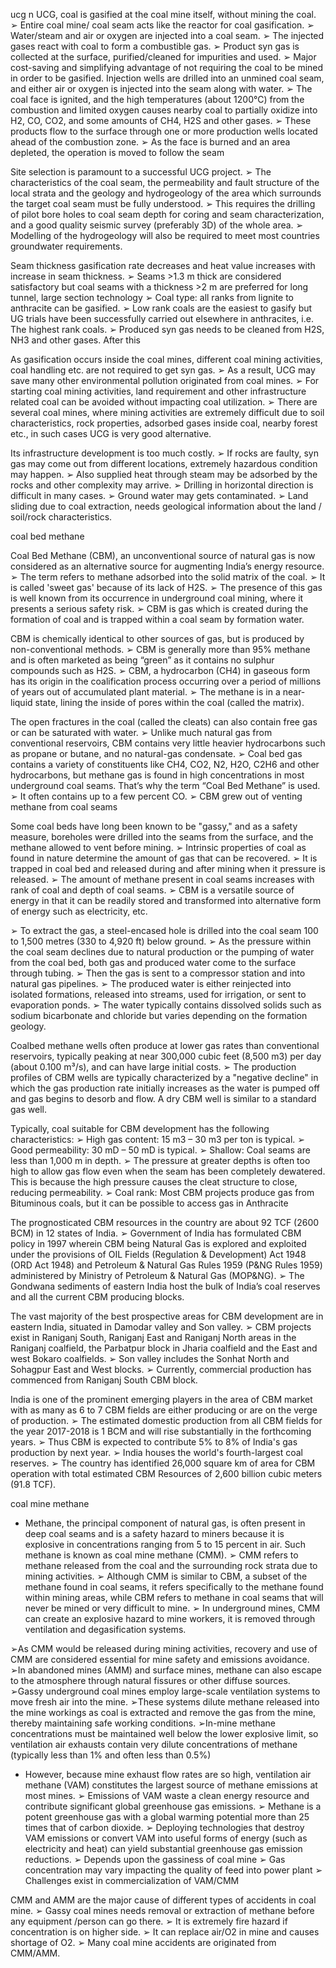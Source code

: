 ucg
n UCG, coal is gasified at the coal mine itself, without mining the coal.
➢ Entire coal mine/ coal seam acts like the reactor for coal gasification.
➢ Water/steam and air or oxygen are injected into a coal seam.
➢ The injected gases react with coal to form a combustible gas.
➢ Product syn gas is collected at the surface, purified/cleaned for impurities and used.
➢ Major cost-saving and simplifying advantage of not requiring the coal to be mined in order to be gasified.
 Injection wells are drilled into an unmined coal seam, and either air or oxygen is injected
into the seam along with water.
➢ The coal face is ignited, and the high temperatures (about 1200°C) from the combustion
and limited oxygen causes nearby coal to partially oxidize into H2, CO, CO2, and some
amounts of CH4, H2S and other gases.
➢ These products flow to the surface through one or more production wells located ahead of
the combustion zone.
➢ As the face is burned and an area depleted, the operation is moved to follow the seam

Site selection is paramount to a successful UCG project.
➢ The characteristics of the coal seam, the permeability and fault structure of the local strata
and the geology and hydrogeology of the area which surrounds the target coal seam must
be fully understood.
➢ This requires the drilling of pilot bore holes to coal seam depth for coring and seam
characterization, and a good quality seismic survey (preferably 3D) of the whole area.
➢ Modelling of the hydrogeology will also be required to meet most countries groundwater
requirements.

 Seam thickness gasification rate decreases and heat value increases with increase in
seam thickness.
➢ Seams >1.3 m thick are considered satisfactory but coal seams with a thickness >2 m are
preferred for long tunnel, large section technology
➢ Coal type: all ranks from lignite to anthracite can be gasified.
➢ Low rank coals are the easiest to gasify but UG trials have been successfully carried out
elsewhere in anthracites, i.e. The highest rank coals.
➢ Produced syn gas needs to be cleaned from H2S, NH3 and other gases. After this

 As gasification occurs inside the coal mines, different coal mining activities, coal handling
etc. are not required to get syn gas.
➢ As a result, UCG may save many other environmental pollution originated from coal
mines.
➢ For starting coal mining activities, land requirement and other infrastructure related coal
can be avoided without impacting coal utilization.
➢ There are several coal mines, where mining activities are extremely difficult due to soil
characteristics, rock properties, adsorbed gases inside coal, nearby forest etc., in such
cases UCG is very good alternative.

 Its infrastructure development is too much costly.
➢ If rocks are faulty, syn gas may come out from different locations, extremely hazardous
condition may happen.
➢ Also supplied heat through steam may be adsorbed by the rocks and other complexity
may arrive.
➢ Drilling in horizontal direction is difficult in many cases.
➢ Ground water may gets contaminated.
➢ Land sliding due to coal extraction, needs geological information about the land /
soil/rock characteristics.


coal bed methane

Coal Bed Methane (CBM), an unconventional source of natural gas is now considered as an
alternative source for augmenting India’s energy resource.
➢ The term refers to methane adsorbed into the solid matrix of the coal.
➢ It is called 'sweet gas' because of its lack of H2S.
➢ The presence of this gas is well known from its occurrence in underground coal mining,
where it presents a serious safety risk.
➢ CBM is gas which is created during the formation of coal and is trapped within a coal seam
by formation water.

CBM is chemically identical to other sources of gas, but is produced by non-conventional
methods.
➢ CBM is generally more than 95% methane and is often marketed as being “green” as it
contains no sulphur compounds such as H2S.
➢ CBM, a hydrocarbon (CH4) in gaseous form has its origin in the coalification process
occurring over a period of millions of years out of accumulated plant material.
➢ The methane is in a near-liquid state, lining the inside of pores within the coal (called the
matrix).

 The open fractures in the coal (called the cleats) can also contain free gas or can be
saturated with water.
➢ Unlike much natural gas from conventional reservoirs, CBM contains very little heavier
hydrocarbons such as propane or butane, and no natural-gas condensate.
➢ Coal bed gas contains a variety of constituents like CH4, CO2, N2, H2O, C2H6 and other
hydrocarbons, but methane gas is found in high concentrations in most underground coal
seams. That’s why the term “Coal Bed Methane” is used.
➢ It often contains up to a few percent CO.
➢ CBM grew out of venting methane from coal seams

Some coal beds have long been known to be "gassy," and as a safety measure,
boreholes were drilled into the seams from the surface, and the methane
allowed to vent before mining.
➢ Intrinsic properties of coal as found in nature determine the amount of gas that
can be recovered.
➢ It is trapped in coal bed and released during and after mining when it pressure
is released.
➢ The amount of methane present in coal seams increases with rank of coal and
depth of coal seams.
➢ CBM is a versatile source of energy in that it can be readily stored and
transformed into alternative form of energy such as electricity, etc.

➢ To extract the gas, a steel-encased hole is drilled into the coal seam 100 to 1,500
metres (330 to 4,920 ft) below ground.
➢ As the pressure within the coal seam declines due to natural production or the
pumping of water from the coal bed, both gas and produced water come to the
surface through tubing.
➢ Then the gas is sent to a compressor station and into natural gas pipelines.
➢ The produced water is either reinjected into isolated formations, released into
streams, used for irrigation, or sent to evaporation ponds.
➢ The water typically contains dissolved solids such as sodium
bicarbonate and chloride but varies depending on the formation geology.

 Coalbed methane wells often produce at lower gas rates than conventional reservoirs,
typically peaking at near 300,000 cubic feet (8,500 m3) per day (about 0.100 m³/s), and
can have large initial costs.
➢ The production profiles of CBM wells are typically characterized by a "negative decline"
in which the gas production rate initially increases as the water is pumped off and gas
begins to desorb and flow. A dry CBM well is similar to a standard gas well.

 Typically, coal suitable for CBM development has the following characteristics:
➢ High gas content: 15 m3 – 30 m3 per ton is typical.
➢ Good permeability: 30 mD – 50 mD is typical.
➢ Shallow: Coal seams are less than 1,000 m in depth.
➢ The pressure at greater depths is often too high to allow gas flow even when the
seam has been completely dewatered. This is because the high pressure causes the
cleat structure to close, reducing permeability.
➢ Coal rank: Most CBM projects produce gas from Bituminous coals, but it can be
possible to access gas in Anthracite

 The prognosticated CBM resources in the country are about 92 TCF (2600 BCM) in 12
states of India.
➢ Government of India has formulated CBM policy in 1997 wherein CBM being Natural
Gas is explored and exploited under the provisions of OIL Fields (Regulation &
Development) Act 1948 (ORD Act 1948) and Petroleum & Natural Gas Rules 1959
(P&NG Rules 1959) administered by Ministry of Petroleum & Natural Gas
(MOP&NG).
➢ The Gondwana sediments of eastern India host the bulk of India’s coal reserves and
all the current CBM producing blocks.

The vast majority of the best prospective areas for CBM development are in eastern
India, situated in Damodar valley and Son valley.
➢ CBM projects exist in Raniganj South, Raniganj East and Raniganj North areas in the
Raniganj coalfield, the Parbatpur block in Jharia coalfield and the East and west Bokaro
coalfields.
➢ Son valley includes the Sonhat North and Sohagpur East and West blocks.
➢ Currently, commercial production has commenced from Raniganj South CBM block.

India is one of the prominent emerging players in the area of CBM market with as many
as 6 to 7 CBM fields are either producing or are on the verge of production.
➢ The estimated domestic production from all CBM fields for the year 2017-2018 is 1 BCM
and will rise substantially in the forthcoming years.
➢ Thus CBM is expected to contribute 5% to 8% of India's gas production by next year.
➢ India houses the world's fourth-largest coal reserves.
➢ The country has identified 26,000 square km of area for CBM operation with total
estimated CBM Resources of 2,600 billion cubic meters (91.8 TCF).


coal mine methane
-  Methane, the principal component of natural gas, is often present in deep coal seams and
is a safety hazard to miners because it is explosive in concentrations ranging from 5 to 15
percent in air. Such methane is known as coal mine methane (CMM).
➢ CMM refers to methane released from the coal and the surrounding rock strata due to
mining activities.
➢ Although CMM is similar to CBM, a subset of the methane found in coal seams, it refers
specifically to the methane found within mining areas, while CBM refers to methane in
coal seams that will never be mined or very difficult to mine.
➢ In underground mines, CMM can create an explosive hazard to mine workers, it is
removed through ventilation and degasification systems.

➢As CMM would be released during mining activities, recovery and use of CMM
are considered essential for mine safety and emissions avoidance.
➢In abandoned mines (AMM) and surface mines, methane can also escape to the
atmosphere through natural fissures or other diffuse sources.
➢Gassy underground coal mines employ large-scale ventilation systems to move
fresh air into the mine.
➢These systems dilute methane released into the mine workings as coal is
extracted and remove the gas from the mine, thereby maintaining safe working
conditions.
➢In-mine methane concentrations must be maintained well below the lower
explosive limit, so ventilation air exhausts contain very dilute concentrations of
methane (typically less than 1% and often less than 0.5%)


-  However, because mine exhaust flow rates are so high, ventilation air methane (VAM)
constitutes the largest source of methane emissions at most mines.
➢ Emissions of VAM waste a clean energy resource and contribute significant global
greenhouse gas emissions.
➢ Methane is a potent greenhouse gas with a global warming potential more than 25
times that of carbon dioxide.
➢ Deploying technologies that destroy VAM emissions or convert VAM into useful forms
of energy (such as electricity and heat) can yield substantial greenhouse gas emission
reductions.
➢ Depends upon the gassiness of coal mine
➢ Gas concentration may vary impacting the quality of feed into power plant
➢ Challenges exist in commercialization of VAM/CMM

CMM and AMM are the major cause of different types of accidents in coal mine.
➢ Gassy coal mines needs removal or extraction of methane before any equipment
/person can go there.
➢ It is extremely fire hazard if concentration is on higher side.
➢ It can replace air/O2 in mine and causes shortage of O2.
➢ Many coal mine accidents are originated from CMM/AMM.